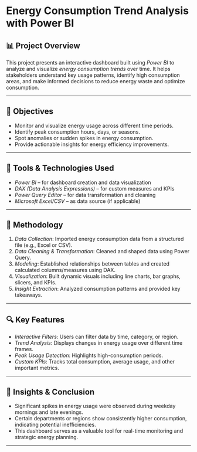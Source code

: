 # Energy Consumption Trend Analysis with Power BI

## 📊 Project Overview

This project presents an interactive dashboard built using *Power BI* to analyze and visualize *energy consumption trends* over time. It helps stakeholders understand key usage patterns, identify high consumption areas, and make informed decisions to reduce energy waste and optimize consumption.

---

## 🎯 Objectives

* Monitor and visualize energy usage across different time periods.
* Identify peak consumption hours, days, or seasons.
* Spot anomalies or sudden spikes in energy consumption.
* Provide actionable insights for energy efficiency improvements.

---

## 🧰 Tools & Technologies Used

* *Power BI* – for dashboard creation and data visualization
* *DAX (Data Analysis Expressions)* – for custom measures and KPIs
* *Power Query Editor* – for data transformation and cleaning
* *Microsoft Excel/CSV* – as data source (if applicable)

---

## 🧪 Methodology

1. *Data Collection*: Imported energy consumption data from a structured file (e.g., Excel or CSV).
2. *Data Cleaning & Transformation*: Cleaned and shaped data using Power Query.
3. *Modeling*: Established relationships between tables and created calculated columns/measures using DAX.
4. *Visualization*: Built dynamic visuals including line charts, bar graphs, slicers, and KPIs.
5. *Insight Extraction*: Analyzed consumption patterns and provided key takeaways.

---

## 🔍 Key Features

* *Interactive Filters*: Users can filter data by time, category, or region.
* *Trend Analysis*: Displays changes in energy usage over different time frames.
* *Peak Usage Detection*: Highlights high-consumption periods.
* *Custom KPIs*: Tracks total consumption, average usage, and other important metrics.

---

## 🧠 Insights & Conclusion

* Significant spikes in energy usage were observed during weekday mornings and late evenings.
* Certain departments or regions show consistently higher consumption, indicating potential inefficiencies.
* This dashboard serves as a valuable tool for real-time monitoring and strategic energy planning.

---
